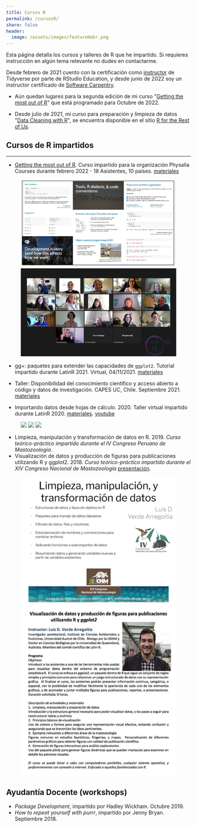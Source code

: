```yaml
---
title: Cursos R
permalink: /cursosR/
share: false
header:
  image: /assets/images/featureHabr.png
---
```


Esta página detalla los cursos y talleres de R que he impartido. Si requieres instrucción en algún tema relevante no dudes en contactarme.

Desde febrero de 2021 cuento con la certificación como [instructor](https://education.rstudio.com/trainers/people/verde_arregoitia+luis/) de Tidyverse por parte de RStudio Education, y desde junio de 2022 soy un instructor certificado de [Software Carpentry](https://carpentries.org/instructors/).

- Aún quedan lugares para la segunda edición de mi curso "[Getting the most out of R](https://www.physalia-courses.org/courses-workshops/gmr/)" que está programado para Octubre de 2022.

- Desde julio de 2021, mi curso para preparación y limpieza de datos "[Data Cleaning with R](https://rfortherestofus.com/courses/data-cleaning/)", se encuentra disponible en el sitio [R for the Rest of Us](https://rfortherestofus.com).


## Cursos de R impartidos
***

- [Getting the most out of R](https://www.physalia-courses.org/previous-courses-workshops/2022/). Curso impartido para la organización Physalia Courses durante febrero 2022 - 18 Asistentes, 10 países. [materiales](https://github.com/luisDVA/physalia-R)
 
 <figure class="half">
    <img src="/assets/images/slidesld.png">
    <img src="/assets/images/imagegtmor.jpg">
</figure>
 
- gg+: paquetes para extender las capacidades de `ggplot2`. Tutorial impartido durante LatinR 2021. Virtual, 04/11/2021.  [materiales](https://github.com/luisDVA/ggmas)  

- Taller: Disponibilidad del conocimiento científico y acceso abierto a código y datos de investigación. CAPES UC, Chile. Septiembre 2021. [materiales](https://docs.google.com/presentation/d/1UnyRUl5VeguLP7X0YERbqfi7bn8K2UpoljGJSaMEJnY/edit?usp=sharing)  

- Importando datos desde hojas de cálculo. 2020. Taller virtual impartido durante LatinR 2020. [materiales](https://github.com/luisDVA/tallerxl). [youtube](https://www.youtube.com/watch?v=vp_1N2tOFqI)  


<figure class="third">
    <img src="https://pbs.twimg.com/media/FDWdlN0XoAMSKhe?format=jpg&name=large">
    <img src="https://pbs.twimg.com/media/E90o9n-XMAIbyEX?format=jpg&name=large">
    <img src="https://pbs.twimg.com/media/EixIkqyXsAM6205?format=jpg&name=large">
</figure>


- Limpieza, manipulación y transformación de datos en R. 2019. _Curso teórico-práctico impartido durante el IV Congreso Peruano de Mastozoología_.  
- Visualización de datos y producción de figuras para publicaciones utilizando R y ggplot2. 2018. _Curso teórico-práctico impartido durante el XIV Congreso Nacional de Mastozoología_ [presentación](https://docs.google.com/presentation/d/1SKtM-2RLXwfGj3uFXXZx8-mT_q0VTSjYomt2d_R6NYI/edit?usp=sharing).  
  
<figure class="half">
    <img src="/assets/images/luisaamp.png">
    <img src="/assets/images/ldcnm18.png">
</figure>


## Ayudantía Docente (workshops)

- _Package Development_, impartido por Hadley Wickham. Octubre 2019.
- _How to repeat yourself with purrr_, impartido por Jenny Bryan. Septiembre 2018.   

